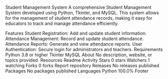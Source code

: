 Student Management System
A comprehensive Student Management System developed using Python, Tkinter, and MySQL. This system allows for the management of student attendance records, making it easy for educators to track and manage attendance efficiently.

Features
Student Registration: Add and update student information.
Attendance Management: Record and update student attendance.
Attendance Reports: Generate and view attendance reports.
User Authentication: Secure login for administrators and teachers.
Requirements
Python 3.8 or higher
Tkinter
MySQL
About
No description, website, or topics provided.
Resources
 Readme
 Activity
Stars
 0 stars
Watchers
 1 watching
Forks
 0 forks
Report repository
Releases
No releases published
Packages
No packages published
Languages
Python
100.0%
Footer
